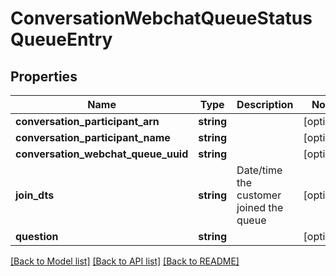 # ConversationWebchatQueueStatusQueueEntry

## Properties
Name | Type | Description | Notes
------------ | ------------- | ------------- | -------------
**conversation_participant_arn** | **string** |  | [optional] 
**conversation_participant_name** | **string** |  | [optional] 
**conversation_webchat_queue_uuid** | **string** |  | [optional] 
**join_dts** | **string** | Date/time the customer joined the queue | [optional] 
**question** | **string** |  | [optional] 

[[Back to Model list]](../README.md#documentation-for-models) [[Back to API list]](../README.md#documentation-for-api-endpoints) [[Back to README]](../README.md)


